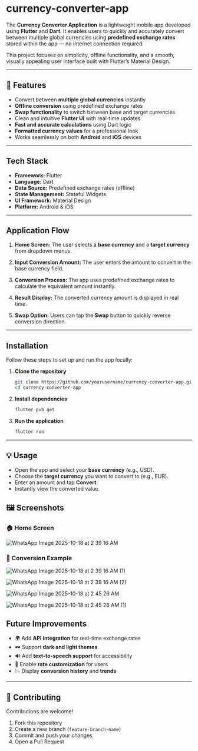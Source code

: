 # currency-converter-app

The **Currency Converter Application** is a lightweight mobile app developed using **Flutter** and **Dart**.
It enables users to quickly and accurately convert between multiple global currencies using **predefined exchange rates** stored within the app — no internet connection required.

This project focuses on simplicity, offline functionality, and a smooth, visually appealing user interface built with Flutter’s Material Design.

---

## 🌟 Features

* Convert between **multiple global currencies** instantly
* **Offline conversion** using predefined exchange rates
* **Swap functionality** to switch between base and target currencies
* Clean and intuitive **Flutter UI** with real-time updates
* **Fast and accurate calculations** using Dart logic
* **Formatted currency values** for a professional look
* Works seamlessly on both **Android** and **iOS** devices

---

## Tech Stack

* **Framework:** Flutter
* **Language:** Dart
* **Data Source:** Predefined exchange rates (offline)
* **State Management:** Stateful Widgets
* **UI Framework:** Material Design
* **Platform:** Android & iOS

---

## Application Flow

1. **Home Screen:**
   The user selects a **base currency** and a **target currency** from dropdown menus.

2. **Input Conversion Amount:**
   The user enters the amount to convert in the base currency field.

3. **Conversion Process:**
   The app uses predefined exchange rates to calculate the equivalent amount instantly.

4. **Result Display:**
   The converted currency amount is displayed in real time.

5. **Swap Option:**
   Users can tap the **Swap** button to quickly reverse conversion direction.

---

##  Installation

Follow these steps to set up and run the app locally:

1. **Clone the repository**

   ```bash
   git clone https://github.com/yourusername/currency-converter-app.git
   cd currency-converter-app
   ```

2. **Install dependencies**

   ```bash
   flutter pub get
   ```

3. **Run the application**

   ```bash
   flutter run
   ```

---

## 💡 Usage

* Open the app and select your **base currency** (e.g., USD).
* Choose the **target currency** you want to convert to (e.g., EUR).
* Enter an amount and tap **Convert**.
* Instantly view the converted value.

## 🖼️ Screenshots

### 🏠 Home Screen

![WhatsApp Image 2025-10-18 at 2 39 16 AM](https://github.com/user-attachments/assets/50d3e2af-ff6c-46e8-8566-353b916c23a0)


### 💱 Conversion Example

![WhatsApp Image 2025-10-18 at 2 39 16 AM (1)](https://github.com/user-attachments/assets/92e34ffb-e3be-4730-8182-eb2305c492be)

![WhatsApp Image 2025-10-18 at 2 39 16 AM (2)](https://github.com/user-attachments/assets/0bf89419-1aeb-4331-a8f7-c103185b755b)

![WhatsApp Image 2025-10-18 at 2 45 26 AM](https://github.com/user-attachments/assets/ea5dd65f-d1ff-42b7-8833-716ec235d000)

![WhatsApp Image 2025-10-18 at 2 45 26 AM (1)](https://github.com/user-attachments/assets/81d3929a-f47b-4de9-834a-956141ffd866)


## Future Improvements

* 🌍 Add **API integration** for real-time exchange rates
* 🕶️ Support **dark and light themes**
* 🔊 Add **text-to-speech support** for accessibility
* 💾 Enable **rate customization** for users
* 📉 Display **conversion history** and **trends**

---

## 🤝 Contributing

Contributions are welcome!

1. Fork this repository
2. Create a new branch (`feature-branch-name`)
3. Commit and push your changes
4. Open a Pull Request





